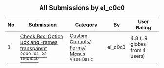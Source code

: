 ﻿<div align="center">

## All Submissions by el\_c0c0

</div>

No.  | Submission | Category | By   | User Rating
---- | ---------- | -------- | ---- | -----------
1 | [Check Box, Option Box and Frames transparent<br /><sup>2009-01-22 19:06:40</sup>](https://github.com/Planet-Source-Code/el-c0c0-check-box-option-box-and-frames-transparent__1-71652) | [Custom Controls/ Forms/  Menus<br /><sup>Visual Basic</sup>](../ByCategory/custom-controls-forms-menus__1-4.md) | el\_c0c0 | 4.8 (19 globes from 4 users)
